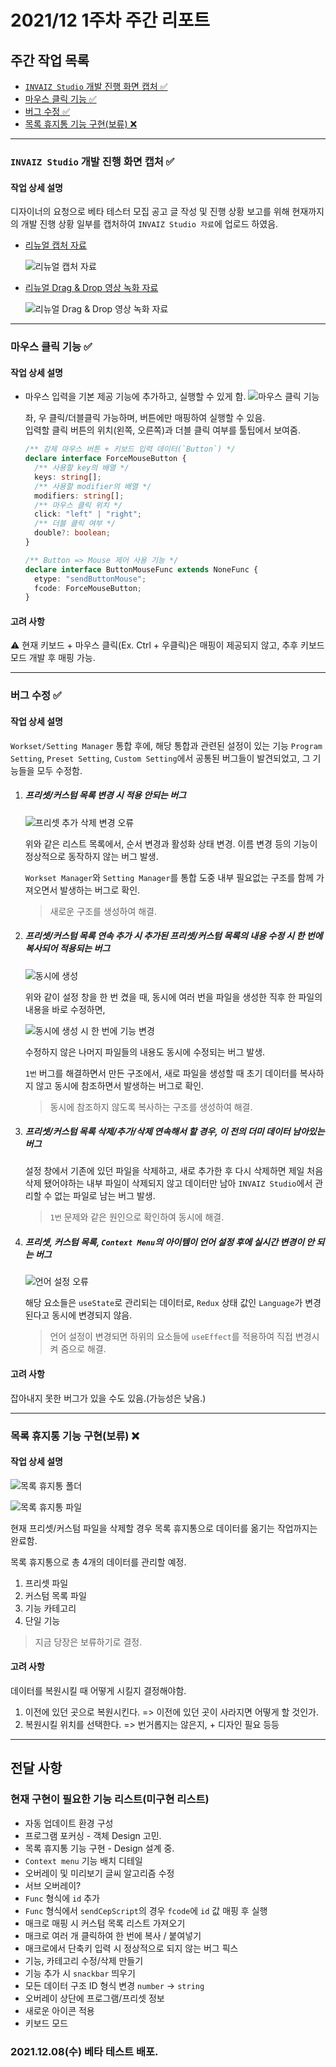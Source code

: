 # 2021/12 1주차 주간 리포트

## 주간 작업 목록

- [`INVAIZ Studio` 개발 진행 화면 캡처 ✅](#invaiz-studio-개발-진행-화면-캡처-)
- [마우스 클릭 기능 ✅](#마우스-클릭-기능-)
- [버그 수정 ✅](#버그-수정-)
- [목록 휴지통 기능 구현(보류) ❌](#목록-휴지통-기능-구현보류-)

---

### `INVAIZ Studio` 개발 진행 화면 캡처 ✅

#### 작업 상세 설명

디자이너의 요청으로 베타 테스터 모집 공고 글 작성 및 진행 상황 보고를 위해 현재까지의 개발 진행 상황 일부를 캡처하여 `INVAIZ Studio 자료`에 업로드 하였음.

- [리뉴얼 캡처 자료](https://flow.team/l/KLIA)

  ![리뉴얼 캡처 자료](assets/리뉴얼_캡처_자료.png)

- [리뉴얼 Drag & Drop 영상 녹화 자료](https://flow.team/l/KwwH)

  ![리뉴얼 Drag & Drop 영상 녹화 자료](assets/리뉴얼_D&D_영상_녹화_자료.png)

---

### 마우스 클릭 기능 ✅

#### 작업 상세 설명

- 마우스 입력을 기본 제공 기능에 추가하고, 실행할 수 있게 함.
  ![마우스 클릭 기능](assets/마우스_클릭_기능.png)

  좌, 우 클릭/더블클릭 가능하며, 버튼에만 매핑하여 실행할 수 있음.  
   입력할 클릭 버튼의 위치(왼쪽, 오른쪽)과 더블 클릭 여부를 툴팁에서 보여줌.

  ```ts
  /** 강제 마우스 버튼 + 키보드 입력 데이터(`Button`) */
  declare interface ForceMouseButton {
    /** 사용할 key의 배열 */
    keys: string[];
    /** 사용할 modifier의 배열 */
    modifiers: string[];
    /** 마우스 클릭 위치 */
    click: "left" | "right";
    /** 더블 클릭 여부 */
    double?: boolean;
  }

  /** Button => Mouse 제어 사용 기능 */
  declare interface ButtonMouseFunc extends NoneFunc {
    etype: "sendButtonMouse";
    fcode: ForceMouseButton;
  }
  ```

#### 고려 사항

⚠️ 현재 키보드 + 마우스 클릭(Ex. Ctrl + 우클릭)은 매핑이 제공되지 않고, 추후 키보드 모드 개발 후 매핑 가능.

---

### 버그 수정 ✅

#### 작업 상세 설명

`Workset/Setting Manager` 통합 후에, 해당 통합과 관련된 설정이 있는 기능 `Program Setting`, `Preset Setting`, `Custom Setting`에서 공통된 버그들이 발견되었고, 그 기능들을 모두 수정함.

1. ##### 프리셋/커스텀 목록 변경 시 적용 안되는 버그

   ![프리셋 추가 삭제 변경 오류](assets/프리셋_추가_삭제_변경_오류.png)

   위와 같은 리스트 목록에서, 순서 변경과 활성화 상태 변경. 이름 변경 등의 기능이 정상적으로 동작하지 않는 버그 발생.

   `Workset Manager`와 `Setting Manager`를 통합 도중 내부 필요없는 구조를 함께 가져오면서 발생하는 버그로 확인.

   > 새로운 구조를 생성하여 해결.

2. ##### 프리셋/커스텀 목록 연속 추가 시 추가된 프리셋/커스텀 목록의 내용 수정 시 한 번에 복사되어 적용되는 버그

   ![동시에 생성](assets/동시에_생성.png)

   위와 같이 설정 창을 한 번 켰을 때, 동시에 여러 번을 파일을 생성한 직후 한 파일의 내용을 바로 수정하면,

   ![동시에 생성 시 한 번에 기능 변경](assets/동시에_생성_시_한_번에_기능_변경.png)

   수정하지 않은 나머지 파일들의 내용도 동시에 수정되는 버그 발생.

   `1번` 버그를 해결하면서 만든 구조에서, 새로 파일을 생성할 때 초기 데이터를 복사하지 않고 동시에 참조하면서 발생하는 버그로 확인.

   > 동시에 참조하지 않도록 복사하는 구조를 생성하여 해결.

3. ##### 프리셋/커스텀 목록 삭제/추가/삭제 연속해서 할 경우, 이 전의 더미 데이터 남아있는 버그

   설정 창에서 기존에 있던 파일을 삭제하고, 새로 추가한 후 다시 삭제하면
   제일 처음 삭제 됐어야하는 내부 파일이 삭제되지 않고 데이터만 남아 `INVAIZ Studio`에서 관리할 수 없는 파일로 남는 버그 발생.

   > `1번` 문제와 같은 원인으로 확인하여 동시에 해결.

4. ##### 프리셋, 커스텀 목록, `Context Menu`의 아이템이 언어 설정 후에 실시간 변경이 안 되는 버그

   ![언어 설정 오류](assets/언어_설정_오류.png)

   해당 요소들은 `useState`로 관리되는 데이터로, `Redux` 상태 값인 `Language`가 변경된다고 동시에 변경되지 않음.

   > 언어 설정이 변경되면 하위의 요소들에 `useEffect`를 적용하여 직접 변경시켜 줌으로 해결.

#### 고려 사항

잡아내지 못한 버그가 있을 수도 있음.(가능성은 낮음.)

---

### 목록 휴지통 기능 구현(보류) ❌

#### 작업 상세 설명

![목록 휴지통 폴더](assets/목록_휴지통_폴더.png)

![목록 휴지통 파일](assets/목록_휴지통_파일.png)

현재 프리셋/커스텀 파일을 삭제할 경우 목록 휴지통으로 데이터를 옮기는 작업까지는 완료함.

목록 휴지통으로 총 4개의 데이터를 관리할 예정.

1. 프리셋 파일
2. 커스텀 목록 파일
3. 기능 카테고리
4. 단일 기능

> 지금 당장은 보류하기로 결정.

#### 고려 사항

데이터를 복원시킬 때 어떻게 시킬지 결정해야함.

1. 이전에 있던 곳으로 복원시킨다. => 이전에 있던 곳이 사라지면 어떻게 할 것인가.
2. 복원시킬 위치를 선택한다. => 번거롭지는 않은지, + 디자인 필요
   등등

---

## 전달 사항

### 현재 구현이 필요한 기능 리스트(미구현 리스트)

- 자동 업데이트 환경 구성
- 프로그램 포커싱 - 객체 Design 고민.
- 목록 휴지통 기능 구현 - Design 설계 중.
- `Context menu` 기능 배치 디테일
- 오버레이 및 미리보기 글씨 알고리즘 수정
- 서브 오버레이?
- `Func` 형식에 `id` 추가
- `Func` 형식에서 `sendCepScript`의 경우 `fcode`에 `id` 값 매핑 후 실행
- 매크로 매핑 시 커스텀 목록 리스트 가져오기
- 매크로 여러 개 클릭하여 한 번에 복사 / 붙여넣기
- 매크로에서 단축키 입력 시 정상적으로 되지 않는 버그 픽스
- 기능, 카테고리 수정/삭제 만들기
- 기능 추가 시 `snackbar` 띄우기
- 모든 데이터 구조 ID 형식 변경 `number` -> `string`
- 오버레이 상단에 프로그램/프리셋 정보
- 새로운 아이콘 적용
- 키보드 모드

### 2021.12.08(수) 베타 테스트 배포.
